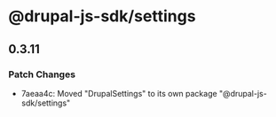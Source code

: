 # @drupal-js-sdk/settings

## 0.3.11

### Patch Changes

- 7aeaa4c: Moved "DrupalSettings" to its own package "@drupal-js-sdk/settings"

